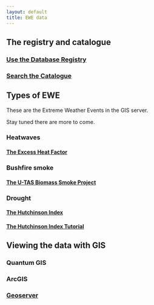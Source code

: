 ```yaml
---
layout: default
title: EWE data
---
```


## The registry and catalogue
### [Use the Database Registry](http://115.146.93.108:8080/apex/f?p=102)
### [Search the Catalogue](http://115.146.93.108:8181/ddiindex)

## Types of EWE
These are the Extreme Weather Events in the GIS server.  

Stay tuned there are more to come.

### Heatwaves
#### [The Excess Heat Factor](https://github.com/swish-climate-impact-assessment/ExcessHeatIndices)

### Bushfire smoke
#### [The U-TAS Biomass Smoke Project](http://ivanhanigan.github.com/bio_validated_bushfire_events)

### Drought
#### [The Hutchinson Index](https://github.com/ivanhanigan/HutchinsonDroughtIndex)
#### [The Hutchinson Index Tutorial](/EWE/HutchinsonDroughtIndex/HutchinsonDroughtIndex.html)

## Viewing the data with GIS
### Quantum GIS
### ArcGIS 
### [Geoserver](http://115.146.94.209:8080/geoserver)